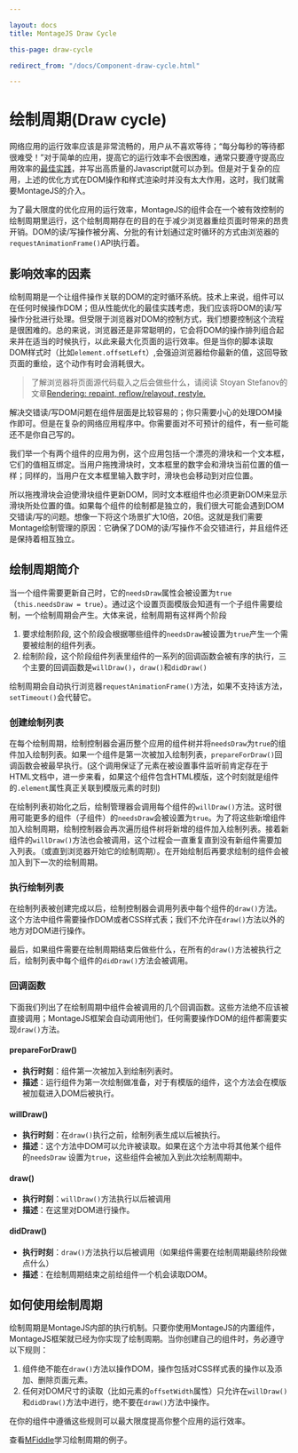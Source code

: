 ```yaml
---

layout: docs
title: MontageJS Draw Cycle

this-page: draw-cycle

redirect_from: "/docs/Component-draw-cycle.html"

---
```


绘制周期(Draw cycle)
================
网络应用的运行效率应该是非常流畅的，用户从不喜欢等待；“每分每秒的等待都很难受！”对于简单的应用，提高它的运行效率不会很困难，通常只要遵守提高应用效率的[最佳实践](https://developers.google.com/speed/docs/best-practices/rules_intro)，并写出高质量的Javascript就可以办到。但是对于复杂的应用，上述的优化方式在DOM操作和样式渲染时并没有太大作用，这时，我们就需要MontageJS的介入。

为了最大限度的优化应用的运行效率，MontageJS的组件会在一个被有效控制的绘制周期里运行，这个绘制周期存在的目的在于减少浏览器重绘页面时带来的昂贵开销。DOM的读/写操作被分离、分批的有计划通过定时循环的方式由浏览器的`requestAnimationFrame()`API执行着。

## 影响效率的因素
绘制周期是一个让组件操作关联的DOM的定时循环系统。技术上来说，组件可以在任何时候操作DOM；但从性能优化的最佳实践考虑，我们应该将DOM的读/写操作分批进行处理。但受限于浏览器对DOM的控制方式，我们想要控制这个流程是很困难的。总的来说，浏览器还是非常聪明的，它会将DOM的操作排列组合起来并在适当的时候执行，以此来最大化页面的运行效率。但是当你的脚本读取DOM样式时（比如`element.offsetLeft`）,会强迫浏览器给你最新的值，这回导致页面的重绘，这个动作有时会消耗很大。

>了解浏览器将页面源代码载入之后会做些什么，请阅读 Stoyan Stefanov的文章[Rendering: repaint, reflow/relayout, restyle.](http://www.phpied.com/rendering-repaint-reflowrelayout-restyle/)

解决交错读/写DOM问题在组件层面是比较容易的；你只需要小心的处理DOM操作即可。但是在复杂的网络应用程序中。你需要面对不可预计的组件，有一些可能还不是你自己写的。

我们举一个有两个组件的应用为例，这个应用包括一个漂亮的滑块和一个文本框，它们的值相互绑定。当用户拖拽滑块时，文本框里的数字会和滑块当前位置的值一样；同样的，当用户在文本框里输入数字时，滑块也会移动到对应位置。

所以拖拽滑块会迫使滑块组件更新DOM，同时文本框组件也必须更新DOM来显示滑块所处位置的值。如果每个组件的绘制都是独立的，我们很大可能会遇到DOM交错读/写的问题。想像一下将这个场景扩大10倍，20倍。这就是我们需要Montage绘制管理的原因：它确保了DOM的读/写操作不会交错进行，并且组件还是保持着相互独立。

## 绘制周期简介

当一个组件需要更新自己时，它的`needsDraw`属性会被设置为`true`（`this.needsDraw = true`）。通过这个设置页面模版会知道有一个子组件需要绘制，一个绘制周期会产生。大体来说，绘制周期有这样两个阶段

1. 要求绘制阶段, 这个阶段会根据哪些组件的`needsDraw`被设置为`true`产生一个需要被绘制的组件列表。
2. 绘制阶段，这个阶段组件列表里组件的一系列的回调函数会被有序的执行，三个主要的回调函数是`willDraw()`，`draw()`和`didDraw()`

绘制周期会自动执行浏览器`requestAnimationFrame()`方法，如果不支持该方法，`setTimeout()`会代替它。

### 创建绘制列表
在每个绘制周期，绘制控制器会遍历整个应用的组件树并将`needsDraw`为`true`的组件加入绘制列表。如果一个组件是第一次被加入绘制列表，`prepareForDraw()`回调函数会被最早执行。(这个调用保证了元素在被设置事件监听前肯定存在于HTML文档中，进一步来看，如果这个组件包含HTML模版，这个时刻就是组件的`.element`属性真正关联到模版元素的时刻)

在绘制列表初始化之后，绘制管理器会调用每个组件的`willDraw()`方法。这时很用可能更多的组件（子组件）的`needsDraw`会被设置为`true`。为了将这些新增组件加入绘制周期，绘制控制器会再次遍历组件树将新增的组件加入绘制列表。接着新组件的`willDraw()`方法也会被调用，这个过程会一直重复直到没有新组件需要加入列表。（或直到浏览器开始它的绘制周期）。在开始绘制后再要求绘制的组件会被加入到下一次的绘制周期。

### 执行绘制列表

在绘制列表被创建完成以后，绘制控制器会调用列表中每个组件的`draw()`方法。这个方法中组件需要操作DOM或者CSS样式表；我们不允许在`draw()`方法以外的地方对DOM进行操作。

最后，如果组件需要在绘制周期结束后做些什么，在所有的`draw()`方法被执行之后，绘制列表中每个组件的`didDraw()`方法会被调用。

### 回调函数

下面我们列出了在绘制周期中组件会被调用的几个回调函数。这些方法绝不应该被直接调用；MontageJS框架会自动调用他们，任何需要操作DOM的组件都需要实现`draw()`方法。

#### prepareForDraw()
* **执行时刻**：组件第一次被加入到绘制列表时。
* **描述**：运行组件为第一次绘制做准备，对于有模版的组件，这个方法会在模版被加载进入DOM后被执行。

#### willDraw()
* **执行时刻**：在`draw()`执行之前，绘制列表生成以后被执行。
* **描述**：这个方法中DOM可以允许被读取。如果在这个方法中将其他某个组件的`needsDraw` 设置为`true`，这些组件会被加入到此次绘制周期中。

#### draw()
* **执行时刻**：`willDraw()`方法执行以后被调用
* **描述**：在这里对DOM进行操作。

#### didDraw()
* **执行时刻**：`draw()`方法执行以后被调用（如果组件需要在绘制周期最终阶段做点什么）
* **描述**：在绘制周期结束之前给组件一个机会读取DOM。

## 如何使用绘制周期

绘制周期是MontageJS内部的执行机制。只要你使用MontageJS的内置组件，MontageJS框架就已经为你实现了绘制周期。当你创建自己的组件时，务必遵守以下规则：

1. 组件绝不能在`draw()`方法以操作DOM，操作包括对CSS样式表的操作以及添加、删除页面元素。
2. 任何对DOM尺寸的读取（比如元素的`offsetWidth`属性）只允许在`willDraw()`和`didDraw()`方法中进行，绝不要在`draw()`方法中操作。

在你的组件中遵循这些规则可以最大限度提高你整个应用的运行效率。

查看[MFiddle](http://montagejs.github.io/mfiddle/#!/5904498)学习绘制周期的例子。